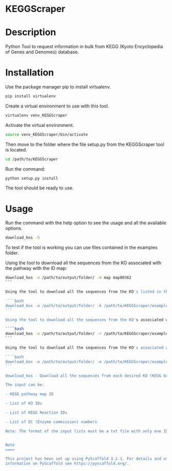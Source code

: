 KEGGScraper
===========

Description
===========

Python Tool to request information in bulk from KEGG (Kyoto Encyclopedia of Genes and Genomes) database.

Installation
============

Use the package manager pip to install virtualenv.

```bash
pip install virtualenv
```

Create a virtual environment to use with this tool.

```bash
virtualenv venv_KEGGScraper
```

Activate the virtual environment.

```bash
source venv_KEGGScraper/bin/activate
```

Then move to the folder where the file setup.py from the KEGGScraper tool is located.

```bash
cd /path/to/KEGGScraper
```

Run the command:

```bash
python setup.py install
```

The tool should be ready to use.

Usage
=====

Run the command with the help option to see the usage and all the available options.

```bash
download_kos -h
```

To test if the tool is working you can use files contained in the examples folder.

Using the tool to download all the sequences from the KO associated with the pathway with the ID map:


````bash
download_kos -o /path/to/output/folder/ -m map map00362
```

Using the tool to download all the sequences from the KO's listed in the file examples/kos.txt:

````bash
download_kos -o /path/to/output/folder/ -k /path/to/KEGGScraper/examples/kos.txt
```

Using the tool to download all the sequences from the KO's associated with the listed reactions in the file examples/reactions.txt:

````bash
download_kos -o /path/to/output/folder/ -r /path/to/KEGGScraper/examples/reactions.txt
```

Using the tool to download all the sequences from the KO's associated with the listed enzymes in the file examples/ecs.txt:

````bash
download_kos -o /path/to/output/folder/ -e /path/to/KEGGScraper/examples/ecs.txt
```

download_kos - Download all the sequences from each desired KO (KEGG Orthology) group to a fasta file.

The input can be:

- KEGG pathway map ID

- List of KO IDs

- List of KEGG Reaction IDs

- List of EC (Enzyme commission) numbers

Note: The format of the input lists must be a txt file with only one ID per line.


Note
====

This project has been set up using PyScaffold 3.2.1. For details and usage
information on PyScaffold see https://pyscaffold.org/.
